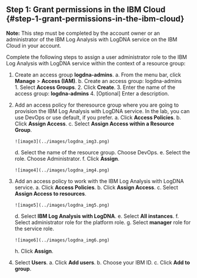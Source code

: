 ## Step 1: Grant permissions in the IBM Cloud {#step-1-grant-permissions-in-the-ibm-cloud}

**Note:** This step must be completed by the account owner or an administrator of the IBM Log Analysis with LogDNA service on the IBM Cloud in your account.

Complete the following steps to assign a user administrator role to the IBM Log Analysis with LogDNA service within the context of a resource group:

1.  Create an access group **logdna-admins**.
    a.  From the menu bar, click **Manage** &gt; **Access (IAM)**.
    b.  Create an access group: logdna-admins  
        1. Select **Access Groups**.
        2. Click **Create**.
        3. Enter the name of the access group: **logdna-admins**
        4. [Optional] Enter a description.

2.  Add an access policy for theresource group where you are going to provision the IBM Log Analysis with LogDNA service. In the lab, you can use DevOps or use default, if you prefer.
    a.  Click **Access Policies**.
    b.  Click **Assign Access**.
    c.  Select **Assign Access within a Resource Group**.

        ![image3](../images/logdna_img3.png)

    d.  Select the name of the resource group. Choose DevOps.
    e.  Select the role. Choose Administrator.
    f.  Click **Assign**.

        ![image4](../images/logdna_img4.png)

3.  Add an access policy to work with the IBM Log Analysis with LogDNA service.
    a.  Click **Access Policies**.
    b.  Click **Assign Access**.
    c.  Select **Assign Access to resources**.

        ![image5](../images/logdna_img5.png)

    d.  Select **IBM Log Analysis with LogDNA**.
    e.  Select **All instances**.
    f.  Select administrator role for the platform role.
    g.  Select **manager** role for the service role.

        ![image6](../images/logdna_img6.png)

    h.  Click **Assign**.
4.  Select **Users**.
    a.  Click **Add users**.
    b.  Choose your IBM ID.
    c.  Click **Add to group**.